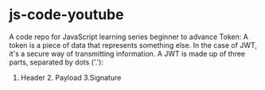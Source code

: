 # js-code-youtube
A code repo for JavaScript learning series beginner to advance
Token: A token is a piece of data that represents something else. In the case of JWT, it's a secure way of transmitting information.
A JWT is made up of three parts, separated by dots ('.'):
1. Header 2. Payload 3.Signature
